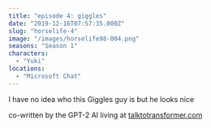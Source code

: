 ```yaml
---
title: "episode 4: giggles"
date: "2019-12-16T07:57:35.000Z"
slug: "horselife-4"
image: "/images/horselife98-004.png"
seasons: "Season 1"
characters:
  - "Yuki"
locations:
  - "Microsoft Chat"
---
```


I have no idea who this Giggles guy is but he looks nice

co-written by the GPT-2 AI living at [talktotransformer.com](https://talktotransformer.com/)
